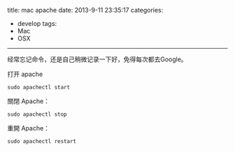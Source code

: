 title: mac apache
date: 2013-9-11 23:35:17
categories:
- develop
tags:
- Mac
- OSX
---

经常忘记命令，还是自己稍微记录一下好，免得每次都去Google。

打开 apache

`sudo apachectl start`

關閉 Apache：

`sudo apachectl stop`

重開 Apache：

`sudo apachectl restart`
